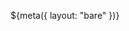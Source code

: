 ${meta({
	layout: "bare"
})}
<!doctype html>
<html xmlns:tpdc="http://www.thepointless.com/ns/tpdc">
<head>
	<title>shooty ship 13k - thepointless.com</title>
	<meta http-equiv="Content-Type" content="text/html; charset=UTF-8" />
	<meta http-equiv="X-UA-Compatible" content="IE=EDGE" />
	<meta name='viewport' content='width=device-width, initial-scale=1' />
	<link rel="icon" type="image/png" href="img/icon.png" />
</head>
<body id="thebody">
<div id="content">
<div><ss:game name="Shooty Ship 13k"></ss:game></div>
<script type='text/javascript' src='js/game.js'></script>
</div>
</body>
</html>
